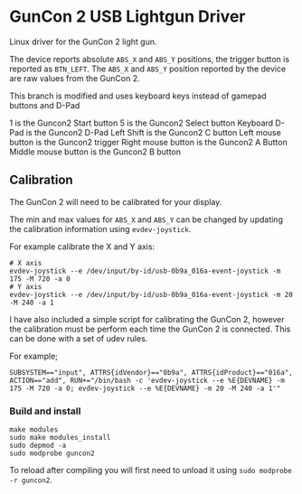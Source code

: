# GunCon 2 USB Lightgun Driver
Linux driver for the GunCon 2 light gun.

The device reports absolute `ABS_X` and `ABS_Y` positions, the trigger button is reported as `BTN_LEFT`. The `ABS_X` and `ABS_Y` position reported by the device are raw values from the GunCon 2. 

This branch is modified and uses keyboard keys instead of gamepad buttons and D-Pad

1 is the Guncon2 Start button
5 is the Guncon2 Select button
Keyboard D-Pad is the Guncon2 D-Pad
Left Shift is the Guncon2 C button
Left mouse button is the Guncon2 trigger
Right mouse button is the Guncon2 A Button
Middle mouse button is the Guncon2 B button


## Calibration

The GunCon 2 will need to be calibrated for your display.

The min and max values for `ABS_X` and `ABS_Y` can be changed by updating the calibration information using `evdev-joystick`.

For example calibrate the X and Y axis:

```shell
# X axis
evdev-joystick --e /dev/input/by-id/usb-0b9a_016a-event-joystick -m 175 -M 720 -a 0
# Y axis
evdev-joystick --e /dev/input/by-id/usb-0b9a_016a-event-joystick -m 20 -M 240 -a 1
```

I have also included a simple script for calibrating the GunCon 2, however the calibration must be perform each time the GunCon 2 is connected. This can be done with a set of udev rules. 

For example;
```
SUBSYSTEM=="input", ATTRS{idVendor}=="0b9a", ATTRS{idProduct}=="016a", ACTION=="add", RUN+="/bin/bash -c 'evdev-joystick --e %E{DEVNAME} -m 175 -M 720 -a 0; evdev-joystick --e %E{DEVNAME} -m 20 -M 240 -a 1'"
```

### Build and install

```shell
make modules
sudo make modules_install
sudo depmod -a
sudo modprobe guncon2
```

To reload after compiling you will first need to unload it using `sudo modprobe -r guncon2`.

